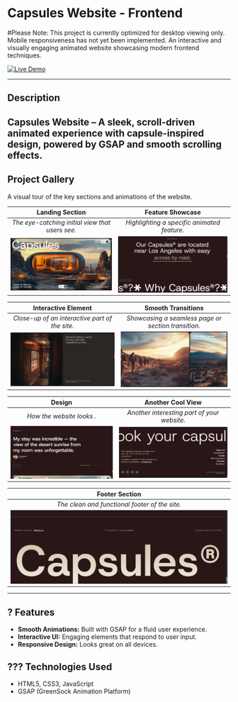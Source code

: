 # Capsules Website - Frontend
#Please Note: This project is currently optimized for desktop viewing only. Mobile responsiveness has not yet been implemented.
An interactive and visually engaging animated website showcasing modern frontend techniques.

[![Live Demo](https://img.shields.io/badge/Live-Demo-brightgreen?style=for-the-badge)](https://capsules-website-frontend.vercel.app/)

---

##  Description
Capsules Website – A sleek, scroll-driven animated experience with capsule-inspired design, powered by GSAP and smooth scrolling effects.
---

##  Project Gallery

A visual tour of the key sections and animations of the website.

| Landing Section | Feature Showcase |
| :---: | :---: |
| *The eye-catching initial view that users see.* | *Highlighting a specific animated feature.* |
| ![Landing Section Screenshot](/images/Screenshot-1.png) | ![Feature Showcase Screenshot](/images/Screenshot-2.png) |

| Interactive Element | Smooth Transitions |
| :---: | :---: |
| *Close-up of an interactive part of the site.* | *Showcasing a seamless page or section transition.* |
| ![Interactive Element Screenshot](/images/Screenshot-3.png) | ![Transition Screenshot](/images/Screenshot-4.png) |

|  Design | Another Cool View |
| :---: | :---: |
| *How the website looks .* | *Another interesting part of your website.* |
| ![Responsive View Screenshot](/images/Screenshot-5.png) | ![Cool View Screenshot](/images/Screenshot--6.png) |

| **Footer Section** |
| :---: |
| *The clean and functional footer of the site.* |
| ![Footer Screenshot](/images/Screenshot-7.png) |

---

## ? Features

- **Smooth Animations:** Built with GSAP for a fluid user experience.
- **Interactive UI:** Engaging elements that respond to user input.
- **Responsive Design:** Looks great on all devices.

## ??? Technologies Used

- HTML5, CSS3, JavaScript
- GSAP (GreenSock Animation Platform)

